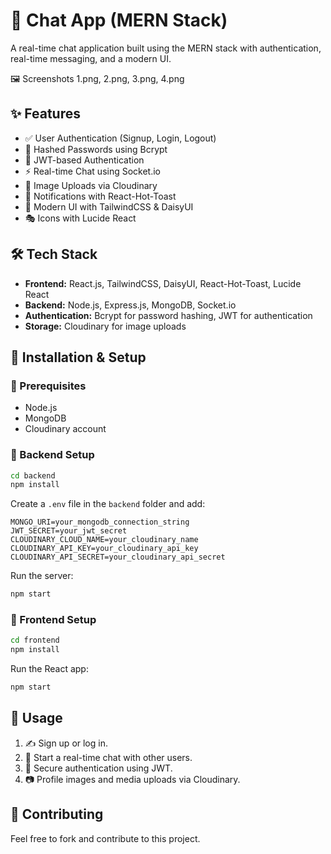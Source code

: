 # 📩 Chat App (MERN Stack)

A real-time chat application built using the MERN stack with authentication, real-time messaging, and a modern UI.


🖼 Screenshots
1.png, 2.png, 3.png, 4.png

## ✨ Features
- ✅ User Authentication (Signup, Login, Logout)
- 🔐 Hashed Passwords using Bcrypt
- 🔑 JWT-based Authentication
- ⚡ Real-time Chat using Socket.io
- 📸 Image Uploads via Cloudinary
- 🔔 Notifications with React-Hot-Toast
- 🎨 Modern UI with TailwindCSS & DaisyUI
- 🎭 Icons with Lucide React

## 🛠 Tech Stack
- **Frontend:** React.js, TailwindCSS, DaisyUI, React-Hot-Toast, Lucide React
- **Backend:** Node.js, Express.js, MongoDB, Socket.io
- **Authentication:** Bcrypt for password hashing, JWT for authentication
- **Storage:** Cloudinary for image uploads

## 🚀 Installation & Setup

### 📌 Prerequisites
- Node.js
- MongoDB
- Cloudinary account

### 🔧 Backend Setup
```bash
cd backend
npm install
```
Create a `.env` file in the `backend` folder and add:
```env
MONGO_URI=your_mongodb_connection_string
JWT_SECRET=your_jwt_secret
CLOUDINARY_CLOUD_NAME=your_cloudinary_name
CLOUDINARY_API_KEY=your_cloudinary_api_key
CLOUDINARY_API_SECRET=your_cloudinary_api_secret
```
Run the server:
```bash
npm start
```

### 🎨 Frontend Setup
```bash
cd frontend
npm install
```
Run the React app:
```bash
npm start
```

## 📖 Usage
1. ✍️ Sign up or log in.
2. 💬 Start a real-time chat with other users.
3. 🔐 Secure authentication using JWT.
4. 📷 Profile images and media uploads via Cloudinary.

## 🤝 Contributing
Feel free to fork and contribute to this project.


